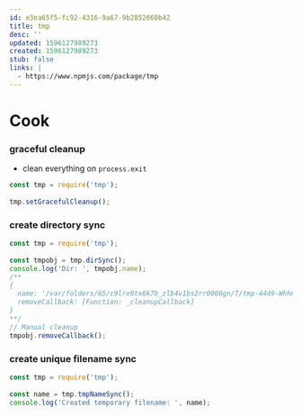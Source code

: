 ```yaml
---
id: e3ea65f5-fc92-4316-9a67-9b2852660b42
title: tmp
desc: ''
updated: 1596127989273
created: 1596127989273
stub: false
links: |
  - https://www.npmjs.com/package/tmp
---
```


# Cook

### graceful cleanup

- clean everything on `process.exit`

```js
const tmp = require('tmp');
 
tmp.setGracefulCleanup();
```

### create directory sync

```js
const tmp = require('tmp');
 
const tmpobj = tmp.dirSync();
console.log('Dir: ', tmpobj.name);
/**
{
  name: '/var/folders/65/c9lrx0tx6k7b_zlb4v1bs2rr0000gn/T/tmp-4449-Whh8THXsiqms',
  removeCallback: [Function: _cleanupCallback]
}
**/
// Manual cleanup
tmpobj.removeCallback();
```

### create unique filename sync
```js
const tmp = require('tmp');
 
const name = tmp.tmpNameSync();
console.log('Created temporary filename: ', name);
```
